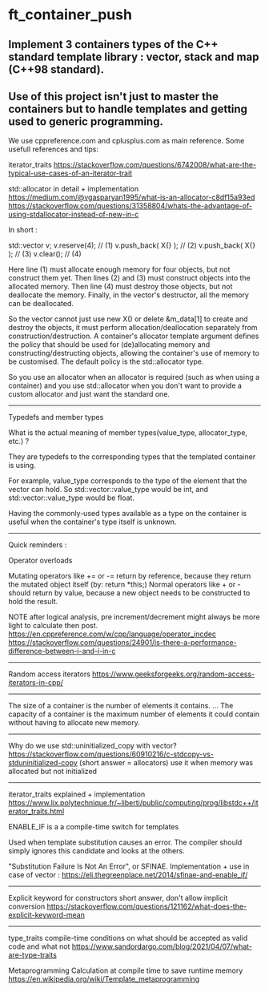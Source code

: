 # ft_container_push

## Implement 3 containers types of the C++ standard template library : vector, stack and map (C++98 standard).
## Use of this project isn't just to master the containers but to handle templates and getting used to generic programming.

We use cppreference.com and cplusplus.com as main reference. 
Some usefull references and tips:

iterator_traits
https://stackoverflow.com/questions/6742008/what-are-the-typical-use-cases-of-an-iterator-trait

std::allocator in detail + implementation
https://medium.com/@vgasparyan1995/what-is-an-allocator-c8df15a93ed
https://stackoverflow.com/questions/31358804/whats-the-advantage-of-using-stdallocator-instead-of-new-in-c

In short :

std::vector<X> v;
v.reserve(4);        // (1)
v.push_back( X{} );  // (2)
v.push_back( X{} );  // (3)
v.clear();           // (4)

Here line (1) must allocate enough memory for four objects, but not construct them yet. Then lines (2) and (3) must construct objects into the allocated memory. Then line (4) must destroy those objects, but not deallocate the memory. Finally, in the vector's destructor, all the memory can be deallocated.

So the vector cannot just use new X() or delete &m_data[1] to create and destroy the objects, it must perform allocation/deallocation separately from construction/destruction. A container's allocator template argument defines the policy that should be used for (de)allocating memory and constructing/destructing objects, allowing the container's use of memory to be customised. The default policy is the std::allocator type.

So you use an allocator when an allocator is required (such as when using a container) and you use std::allocator when you don't want to provide a custom allocator and just want the standard one.
_________________________________________________________________________________________________________________________________________________________________________________

Typedefs and member types

What is the actual meaning of member types(value_type, allocator_type, etc.) ?

They are typedefs to the corresponding types that the templated container is using.

For example, value_type corresponds to the type of the element that the vector can hold. So std::vector<int>::value_type would be int, and std::vector<float>::value_type would be float.

Having the commonly-used types available as a type on the container is useful when the container's type itself is unknown.

___________________________________________________________________________________________________
Quick reminders :

Operator overloads

Mutating operators like += or -= return by reference, because they return the mutated object itself (by: return *this;)
Normal operators like + or - should return by value, because a new object needs to be constructed to hold the result.

NOTE
after logical analysis, pre increment/decrement might always be more light to calculate then post.
https://en.cppreference.com/w/cpp/language/operator_incdec
https://stackoverflow.com/questions/24901/is-there-a-performance-difference-between-i-and-i-in-c
____________________________________________________________________________________________________

Random access iterators
https://www.geeksforgeeks.org/random-access-iterators-in-cpp/

_____________________________________________________________________________________________________


The size of a container is the number of elements it contains. ... The capacity of a container is the maximum number of elements it could contain without having to allocate new memory.

_____________________________________________________________________________________________________


Why do we use std::uninitialized_copy with vector?
https://stackoverflow.com/questions/60910216/c-stdcopy-vs-stduninitialized-copy
(short answer = allocators) use it when memory was allocated but not initialized

_____________________________________________________________________________________________________

iterator_traits explained + implementation
https://www.lix.polytechnique.fr/~liberti/public/computing/prog/libstdc++/iterator_traits.html

ENABLE_IF is a a compile-time switch for templates

Used when template substitution causes an error.
The compiler should simply ignores this candidate and looks at the others.

"Substitution Failure Is Not An Error", or SFINAE.
Implementation + use in case of vector : https://eli.thegreenplace.net/2014/sfinae-and-enable_if/

_____________________________________________________________________________________________________

Explicit keyword for constructors
short answer, don't allow implicit conversion
https://stackoverflow.com/questions/121162/what-does-the-explicit-keyword-mean


_____________________________________________________________________________________________________

type_traits
compile-time conditions on what should be accepted as valid code and what not
https://www.sandordargo.com/blog/2021/04/07/what-are-type-traits


Metaprogramming
Calculation at compile time to save runtime memory
https://en.wikipedia.org/wiki/Template_metaprogramming
